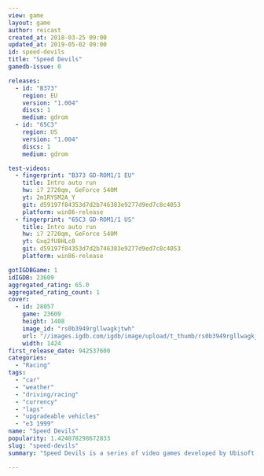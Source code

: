 ```yaml
---
view: game
layout: game
author: reicast
created_at: 2018-03-25 09:00
updated_at: 2019-05-02 09:00
id: speed-devils
title: "Speed Devils"
gamedb-issue: 0

releases:
  - id: "B373"
    region: EU
    version: "1.004"
    discs: 1
    medium: gdrom
  - id: "65C3"
    region: US
    version: "1.004"
    discs: 1
    medium: gdrom

test-videos:
  - fingerprint: "B373 GD-ROM1/1 EU"
    title: Intro auto run
    hw: i7 2720qm, GeForce 540M
    yt: 2m1RYSM2A_Y
    git: d59197f84353d7d2b746383e9277d9ed7c8c4053
    platform: win86-release
  - fingerprint: "65C3 GD-ROM1/1 US"
    title: Intro auto run
    hw: i7 2720qm, GeForce 540M
    yt: Gxq2fU8HLc0
    git: d59197f84353d7d2b746383e9277d9ed7c8c4053
    platform: win86-release

gotIGDBGame: 1
idIGDB: 23609
aggregated_rating: 65.0
aggregated_rating_count: 1
cover:
  - id: 28057
    game: 23609
    height: 1408
    image_id: "rs0b3949rgllwagkjtwh"
    url: "//images.igdb.com/igdb/image/upload/t_thumb/rs0b3949rgllwagkjtwh.jpg"
    width: 1424
first_release_date: 942537600
categories:
  - "Racing"
tags:
  - "car"
  - "weather"
  - "driving/racing"
  - "currency"
  - "laps"
  - "upgradeable vehicles"
  - "e3 1999"
name: "Speed Devils"
popularity: 1.424878298672833
slug: "speed-devils"
summary: "Speed Devils is a series of video games developed by Ubisoft's Montreal studio for Microsoft Windows in 1998 and Dreamcast in 1999. Both Speed Busters: American Highways (also known as just Speed Busters) and Speed Devils are racing games in which the courses feature hazards such as dinosaurs rolling boulders, and UFOs in exotic locales including Louisiana, Louisiana Tornado, New York City, New York City Winter, Mexico, Nevada, Aspen Summer, Aspen Winter, Canada (Supposedly northern Quebec), Canada Light Winter, Canada Heavy Winter, Montreal Industrial, Hollywood, and Hollywood Disaster. The console version's career mode allowed a player to rise a racer through the ranks of a fictional racing league. Colorful rivals would challenge you to accomplish certain feats during races, making accompanying bets using prize money from competition. Money earned from gambling and performance is used to buy cars, upgrade them, and maintain them. There are 4 classes in the game.Each class had 4 people. Starting in Class D, they are Jack, Ms. Penny Parker, Alfanso, and Luigi. Class C has Vanessa, Blue Bullet, James, and Tex. Class B has Billy-Sue Bayou, Cora and Antonio Martinez, and Jake. The top class, Class A, has Cory, Pat, Yu and Driver X. Then you must beat Driver X, the boss of the game. The game also supports five players on one Dreamcast console."

---
```

